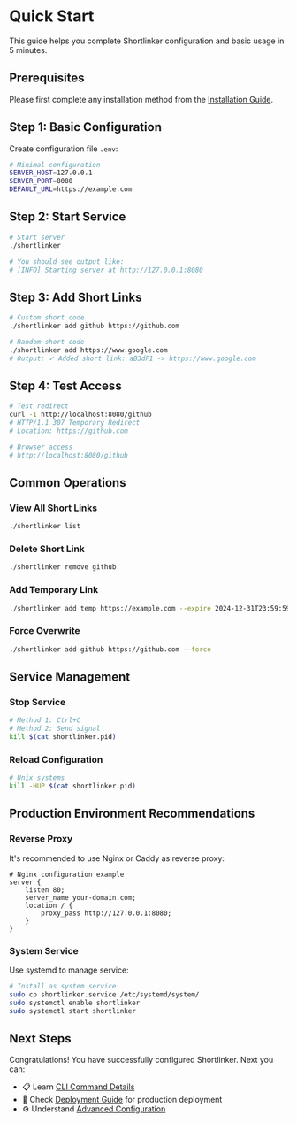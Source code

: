 # Quick Start

This guide helps you complete Shortlinker configuration and basic usage in 5 minutes.

## Prerequisites

Please first complete any installation method from the [Installation Guide](/en/guide/installation).

## Step 1: Basic Configuration

Create configuration file `.env`:

```bash
# Minimal configuration
SERVER_HOST=127.0.0.1
SERVER_PORT=8080
DEFAULT_URL=https://example.com
```

## Step 2: Start Service

```bash
# Start server
./shortlinker

# You should see output like:
# [INFO] Starting server at http://127.0.0.1:8080
```

## Step 3: Add Short Links

```bash
# Custom short code
./shortlinker add github https://github.com

# Random short code
./shortlinker add https://www.google.com
# Output: ✓ Added short link: aB3dF1 -> https://www.google.com
```

## Step 4: Test Access

```bash
# Test redirect
curl -I http://localhost:8080/github
# HTTP/1.1 307 Temporary Redirect
# Location: https://github.com

# Browser access
# http://localhost:8080/github
```

## Common Operations

### View All Short Links
```bash
./shortlinker list
```

### Delete Short Link
```bash
./shortlinker remove github
```

### Add Temporary Link
```bash
./shortlinker add temp https://example.com --expire 2024-12-31T23:59:59Z
```

### Force Overwrite
```bash
./shortlinker add github https://github.com --force
```

## Service Management

### Stop Service
```bash
# Method 1: Ctrl+C
# Method 2: Send signal
kill $(cat shortlinker.pid)
```

### Reload Configuration
```bash
# Unix systems
kill -HUP $(cat shortlinker.pid)
```

## Production Environment Recommendations

### Reverse Proxy
It's recommended to use Nginx or Caddy as reverse proxy:

```nginx
# Nginx configuration example
server {
    listen 80;
    server_name your-domain.com;
    location / {
        proxy_pass http://127.0.0.1:8080;
    }
}
```

### System Service
Use systemd to manage service:

```bash
# Install as system service
sudo cp shortlinker.service /etc/systemd/system/
sudo systemctl enable shortlinker
sudo systemctl start shortlinker
```

## Next Steps

Congratulations! You have successfully configured Shortlinker. Next you can:

- 📋 Learn [CLI Command Details](/en/cli/commands)
- 🚀 Check [Deployment Guide](/en/deployment/) for production deployment
- ⚙️ Understand [Advanced Configuration](/en/config/examples)
